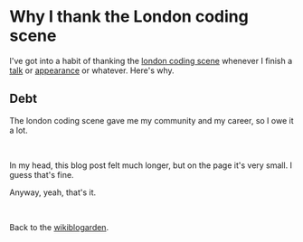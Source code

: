 # Why I thank the London coding scene

I've got into a habit of thanking the [london coding scene](https://www.todepond.com/wikiblogarden/london) whenever I finish a [talk](https://twitter.com/threepointone/status/1778515772995948667) or [appearance](https://www.youtube.com/watch?v=yVAGf1zVde8) or whatever. Here's why.

## Debt

The london coding scene gave me my community and my career, so I owe it a lot.

<br>

In my head, this blog post felt much longer, but on the page it's very small. I guess that's fine. 

Anyway, yeah, that's it. 

<br>

Back to the [wikiblogarden](/wikiblogarden).
